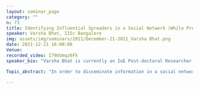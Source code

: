 ```yaml
---
layout: seminar_page
category: ""
n: 73
title: Identifying Influential Spreaders in a Social Network (While Preserving Privacy)
speaker: Varsha Bhat, IISc Bangalore
img: assets/img/seminars/2021/December-21-2021_Varsha Bhat.png
date: 2021-12-21 16:00:00 
Venue: 
recorded_video: I79UUmqz6Fk
speaker_bio: "Varsha Bhat is currently an IoE Post-doctoral Researcher at CSA working with professor Arpita Patra. She completed her PhD from Indian Institute of Technology Ropar, under the guidance of Dr. Sudarshan Iyengar. Her PhD thesis was focused on the use of secure multiparty computation (MPC) to design secure variants of popularly used social network analysis algorithms. In general, her research interests include MPC, social network analysis and graph theory."

Topic_abstract: "In order to disseminate information in a social network, it is important to first identify the influential spreaders in the network. Using them as the seed spreaders, the aim is to ensure that the information is cascaded throughout the network. The traditional approach to identifying influential nodes is to determine the top-r ranked nodes in accordance with various ranking methods such as PageRank, k-Shell decomposition, ClusterRank and VoteRank. In the current work, we study the problem of ranking the nodes when the underlying graph is distributedly held by a set of individuals, who consider their share of the data as private information. In particular, we design efficient secure multiparty computation (MPC) protocols for k-Shell decomposition, PageRank and VoteRank. For improved efficiency, we employ the oblivious RAM construct in conjunction with efficient data-oblivious graph data structures. We are the first to propose a secure variant of the VoteRank algorithm. We prove that the proposed protocols are asymptotically more efficient and have lower runtime in practice than the previous best known MPC protocols for computing k-Shell decomposition and PageRank centrality scores."

---
```


